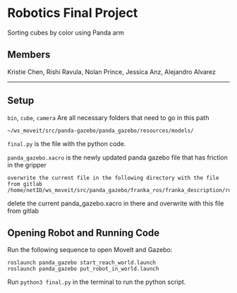 # Robotics Final Project
Sorting cubes by color using Panda arm

## Members
Kristie Chen, Rishi Ravula, Nolan Prince, Jessica Anz, Alejandro Alvarez

***

## Setup
`bin`, `cube`, `camera` Are all necessary folders that need to go in this path
```
~/ws_moveit/src/panda-gazebo/panda_gazebo/resources/models/
```


`final.py` is the file with the python code.

`panda_gazebo.xacro` is the newly updated panda gazebo file that has friction in the gripper
```
overwrite the current file in the following directory with the file from gitlab
/home/netID/ws_moveit/src/panda_gazebo/franka_ros/franka_description/robots
```

delete the current panda_gazebo.xacro in there and overwrite with this file from gitlab

## Opening Robot and Running Code
Run the following sequence to open MoveIt and Gazebo:
```
roslaunch panda_gazebo start_reach_world.launch
roslaunch panda_gazebo put_robot_in_world.launch
```
Run `python3 final.py` in the terminal to run the python script.
